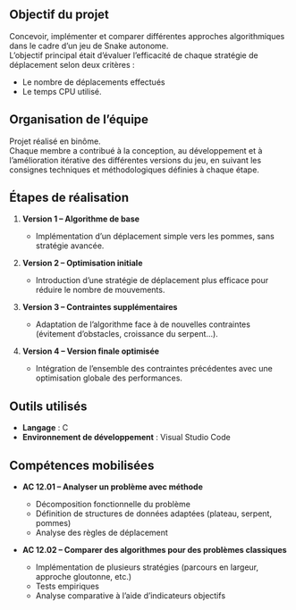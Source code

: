 ## Objectif du projet

Concevoir, implémenter et comparer différentes approches algorithmiques dans le cadre d’un jeu de Snake autonome.  
L’objectif principal était d’évaluer l’efficacité de chaque stratégie de déplacement selon deux critères : 
   - Le nombre de déplacements effectués 
   - Le temps CPU utilisé.

## Organisation de l’équipe

Projet réalisé en binôme.  
Chaque membre a contribué à la conception, au développement et à l’amélioration itérative des différentes versions du jeu, en suivant les consignes techniques et méthodologiques définies à chaque étape.

## Étapes de réalisation

1. **Version 1 – Algorithme de base** 
   - Implémentation d’un déplacement simple vers les pommes, sans stratégie avancée.

2. **Version 2 – Optimisation initiale** 
   - Introduction d’une stratégie de déplacement plus efficace pour réduire le nombre de mouvements.

3. **Version 3 – Contraintes supplémentaires** 
   - Adaptation de l’algorithme face à de nouvelles contraintes (évitement d’obstacles, croissance du serpent...).

4. **Version 4 – Version finale optimisée** 
   - Intégration de l’ensemble des contraintes précédentes avec une optimisation globale des performances.

## Outils utilisés

- **Langage** : C 
- **Environnement de développement** : Visual Studio Code

## Compétences mobilisées

- **AC 12.01 – Analyser un problème avec méthode** 
  - Décomposition fonctionnelle du problème 
  - Définition de structures de données adaptées (plateau, serpent, pommes) 
  - Analyse des règles de déplacement

- **AC 12.02 – Comparer des algorithmes pour des problèmes classiques** 
  - Implémentation de plusieurs stratégies (parcours en largeur, approche gloutonne, etc.) 
  - Tests empiriques 
  - Analyse comparative à l’aide d’indicateurs objectifs

